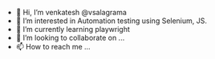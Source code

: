 - 👋 Hi, I’m venkatesh @vsalagrama
- 👀 I’m interested in Automation testing using Selenium, JS. 
- 🌱 I’m currently learning playwright
- 💞️ I’m looking to collaborate on ...
- 📫 How to reach me ...

<!---
vsalagrama/vsalagrama is a ✨ special ✨ repository because its `README.md` (this file) appears on your GitHub profile.
You can click the Preview link to take a look at your changes.
--->
